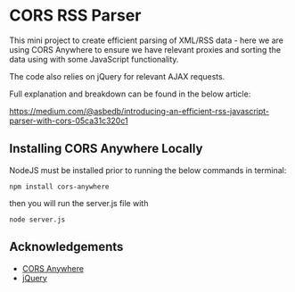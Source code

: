 # CORS RSS Parser

This mini project to create efficient parsing of XML/RSS data - here we are using CORS Anywhere to ensure we have relevant proxies and sorting the data using with some JavaScript functionality. 

The code also relies on jQuery for relevant AJAX requests.

Full explanation and breakdown can be found in the below article:

https://medium.com/@asbedb/introducing-an-efficient-rss-javascript-parser-with-cors-05ca31c320c1

## Installing CORS Anywhere Locally

NodeJS must be installed prior to running the below commands in terminal:

`npm install cors-anywhere`

then you will run the server.js file with

`node server.js` 

## Acknowledgements

 - [CORS Anywhere](https://github.com/Rob--W/cors-anywhere)
 - [jQuery](https://jquery.com)
